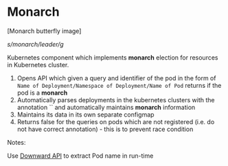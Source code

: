 # Monarch

[Monarch butterfly image]

*s/monarch/leader/g*

Kubernetes component which implements **monarch** election for resources in Kubernetes cluster. 

1. Opens API which given a query and identifier of the pod in the form of `Name of Deployment/Namespace of Deployment/Name of Pod` returns if the pod is a **monarch**
2. Automatically parses deployments in the kubernetes clusters with the annotation `` and automatically maintains **monarch** information
3. Maintains its data in its own separate configmap
4. Returns false for the queries on pods which are not registered (i.e. do not have correct annotation) - this is to prevent race condition

Notes: 

Use [Downward API](https://github.com/kubernetes/kubernetes/blob/release-1.0/docs/user-guide/downward-api.md) to extract Pod name in run-time
